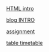 [HTML intro](/class_notes/html/index.html.html)

[blog INTRO](/class_notes/html/blog.html.html)

[assignment](/assingments/assignments1/assingment_1.html)

[table timetable](/html_tables/table.html.html)